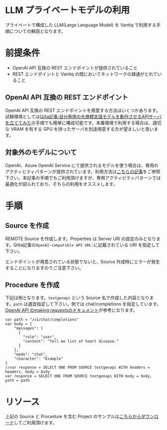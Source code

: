 # LLM プライベートモデルの利用

プライベートで構成した LLM(Large Language Model) を Vantiq で利用する手順についての解説となります。

# 前提条件

- OpenAI API 互換の REST エンドポイントが提供されていること
- REST エンドポイントと Vantiq の間においてネットワークの疎通がとれていること

## OpenAI API 互換の REST エンドポイント

OpenAI API 互換の REST エンドポイントを用意する方法はいくつかあります。試験環境としては[Qiita記事:自分専用の大規模言語モデルを動作させるAPIサーバを立ててみた](https://qiita.com/vfuji/items/67b95da35704ee440f4c)の手順でも簡単に構成可能です。本番環境で利用する場合は、適切な VRAM を有する GPU を持ったサーバを別途用意する方が望ましいと思います。

## 対象外のモデルについて

OpenAI、Azure OpenAI Service にて提供されるモデルを使う場合は、専用のアクティビティパターンが提供されています。利用方法は[こちらの記事](https://github.com/fujitake/vantiq-related/blob/main/vantiq-aiml-integration/docs/jp/LLM_Platform_Support.md)をご参照下さい。本記事の手順でもご利用頂けますが、専用アクティビティパターンでは最適化が図られており、そちらの利用をオススメします。

# 手順

## Source を作成

REMOTE Source を作成します。Properties は Server URI の設定のみとなります。Qiita記事の`OpenAI-compatible API URL:`に記載されている URI を指定して下さい。

エンドポイントが用意されている状態でないと、Source 作成時にエラーが発生することになりますのでご注意下さい。

## Procedure を作成

下記は例となります。`textgenapi` という Source 名で作成した内容となります。`path` は適宜指定して下さい。例では chat/completions を指定しています。[OpenAI API のmaking requestsのドキュメント](https://platform.openai.com/docs/api-reference/making-requests)が参考になります。

```
var path = "/v1/chat/completions"
var body = {
    "messages": [
      {
        "role": "user",
        "content": "Tell me list of heart disease."
      }
    ],
    "mode": "chat",
    "character": "Example"
}
//var response = SELECT ONE FROM SOURCE textgenapi WITH headers = headers, body = body
var response = SELECT ONE FROM SOURCE textgenapi WITH body = body, path = path
```

# リソース

上記の Source と Procedure を含む Project のサンプルは[こちらからダウンロード](../../conf/vantiq_llm_private_models/sample_private_models.zip)してご利用頂けます。